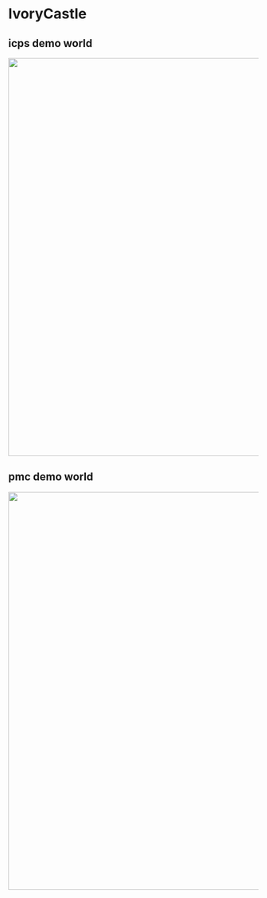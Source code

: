 # IvoryCastle
## icps demo world
<img src="https://github.com/shannon112/IvoryCastle/blob/master/icps_gazebo/result/icps_demo_world.png" width="800">

## pmc demo world
<img src="https://github.com/shannon112/IvoryCastle/blob/master/icps_gazebo/result/pmc_demo_world.png" width="800">
